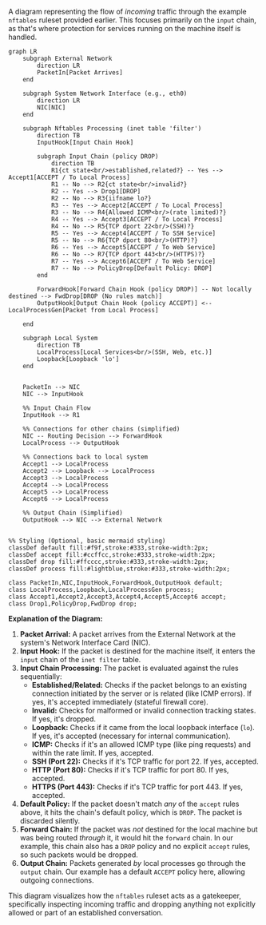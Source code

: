 A diagram representing the flow of *incoming* traffic through the example `nftables` ruleset provided earlier. This focuses primarily on the `input` chain, as that's where protection for services running on the machine itself is handled.

```mermaid
graph LR
    subgraph External Network
        direction LR
        PacketIn[Packet Arrives]
    end

    subgraph System Network Interface (e.g., eth0)
        direction LR
        NIC[NIC]
    end

    subgraph Nftables Processing (inet table 'filter')
        direction TB
        InputHook[Input Chain Hook]

        subgraph Input Chain (policy DROP)
            direction TB
            R1{ct state<br/>established,related?} -- Yes --> Accept1[ACCEPT / To Local Process]
            R1 -- No --> R2{ct state<br/>invalid?}
            R2 -- Yes --> Drop1[DROP]
            R2 -- No --> R3{iifname lo?}
            R3 -- Yes --> Accept2[ACCEPT / To Local Process]
            R3 -- No --> R4{Allowed ICMP<br/>(rate limited)?}
            R4 -- Yes --> Accept3[ACCEPT / To Local Process]
            R4 -- No --> R5{TCP dport 22<br/>(SSH)?}
            R5 -- Yes --> Accept4[ACCEPT / To SSH Service]
            R5 -- No --> R6{TCP dport 80<br/>(HTTP)?}
            R6 -- Yes --> Accept5[ACCEPT / To Web Service]
            R6 -- No --> R7{TCP dport 443<br/>(HTTPS)?}
            R7 -- Yes --> Accept6[ACCEPT / To Web Service]
            R7 -- No --> PolicyDrop[Default Policy: DROP]
        end

        ForwardHook[Forward Chain Hook (policy DROP)] -- Not locally destined --> FwdDrop[DROP (No rules match)]
        OutputHook[Output Chain Hook (policy ACCEPT)] <-- LocalProcessGen[Packet from Local Process]

    end

    subgraph Local System
        direction TB
        LocalProcess[Local Services<br/>(SSH, Web, etc.)]
        Loopback[Loopback 'lo']
    end


    PacketIn --> NIC
    NIC --> InputHook

    %% Input Chain Flow
    InputHook --> R1

    %% Connections for other chains (simplified)
    NIC -- Routing Decision --> ForwardHook
    LocalProcess --> OutputHook

    %% Connections back to local system
    Accept1 --> LocalProcess
    Accept2 --> Loopback --> LocalProcess
    Accept3 --> LocalProcess
    Accept4 --> LocalProcess
    Accept5 --> LocalProcess
    Accept6 --> LocalProcess

    %% Output Chain (Simplified)
    OutputHook --> NIC --> External Network


%% Styling (Optional, basic mermaid styling)
classDef default fill:#f9f,stroke:#333,stroke-width:2px;
classDef accept fill:#ccffcc,stroke:#333,stroke-width:2px;
classDef drop fill:#ffcccc,stroke:#333,stroke-width:2px;
classDef process fill:#lightblue,stroke:#333,stroke-width:2px;

class PacketIn,NIC,InputHook,ForwardHook,OutputHook default;
class LocalProcess,Loopback,LocalProcessGen process;
class Accept1,Accept2,Accept3,Accept4,Accept5,Accept6 accept;
class Drop1,PolicyDrop,FwdDrop drop;
```

**Explanation of the Diagram:**

1.  **Packet Arrival:** A packet arrives from the External Network at the system's Network Interface Card (NIC).
2.  **Input Hook:** If the packet is destined for the machine itself, it enters the `input` chain of the `inet filter` table.
3.  **Input Chain Processing:** The packet is evaluated against the rules sequentially:
    * **Established/Related:** Checks if the packet belongs to an existing connection initiated by the server or is related (like ICMP errors). If yes, it's accepted immediately (stateful firewall core).
    * **Invalid:** Checks for malformed or invalid connection tracking states. If yes, it's dropped.
    * **Loopback:** Checks if it came from the local loopback interface (`lo`). If yes, it's accepted (necessary for internal communication).
    * **ICMP:** Checks if it's an allowed ICMP type (like ping requests) and within the rate limit. If yes, accepted.
    * **SSH (Port 22):** Checks if it's TCP traffic for port 22. If yes, accepted.
    * **HTTP (Port 80):** Checks if it's TCP traffic for port 80. If yes, accepted.
    * **HTTPS (Port 443):** Checks if it's TCP traffic for port 443. If yes, accepted.
4.  **Default Policy:** If the packet doesn't match *any* of the `accept` rules above, it hits the chain's default policy, which is `DROP`. The packet is discarded silently.
5.  **Forward Chain:** If the packet was *not* destined for the local machine but was being routed *through* it, it would hit the `forward` chain. In our example, this chain also has a `DROP` policy and no explicit `accept` rules, so such packets would be dropped.
6.  **Output Chain:** Packets generated *by* local processes go through the `output` chain. Our example has a default `ACCEPT` policy here, allowing outgoing connections.

This diagram visualizes how the `nftables` ruleset acts as a gatekeeper, specifically inspecting incoming traffic and dropping anything not explicitly allowed or part of an established conversation.
